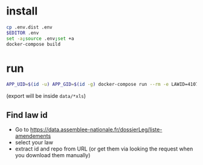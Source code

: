 # install
```sh
cp .env.dist .env
$EDITOR .env
set -a;source .env;set +a
docker-compose build
```

# run
```sh
APP_UID=$(id -u) APP_GID=$(id -g) docker-compose run --rm -e LAWID=41074 scrap
```

(export will be inside `data/*xls`)

## Find law id
- Go to https://data.assemblee-nationale.fr/dossierLeg/liste-amendements
- select your law
- extract id and repo from URL  (or get them via looking the request when you download them manually)

